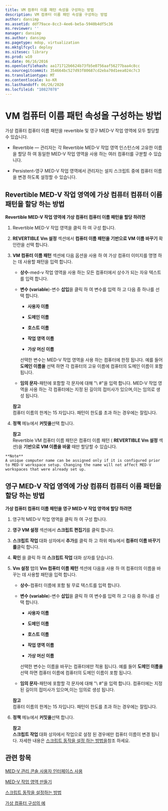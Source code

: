 ```yaml
---
title: VM 컴퓨터 이름 패턴 속성을 구성하는 방법
description: VM 컴퓨터 이름 패턴 속성을 구성하는 방법
author: dansimp
ms.assetid: ddf79ace-8cc3-4ee6-be5a-5940b4df5c36
ms.reviewer: ''
manager: dansimp
ms.author: dansimp
ms.pagetype: mdop, virtualization
ms.mktglfcycl: deploy
ms.sitesec: library
ms.prod: w10
ms.date: 06/16/2016
ms.openlocfilehash: aa171712b6624b73fb5e0756aaf56277baa4c8cc
ms.sourcegitcommit: 354664bc527d93f80687cd2eba70d1eea024c7c3
ms.translationtype: MT
ms.contentlocale: ko-KR
ms.lasthandoff: 06/26/2020
ms.locfileid: "10827078"
---
```

# VM 컴퓨터 이름 패턴 속성을 구성하는 방법


가상 컴퓨터 컴퓨터 이름 패턴을 revertible 및 영구 MED-V 작업 영역에 모두 할당할 수 있습니다.

-   Revertible — 관리자는 각 Revertible MED-V 작업 영역 인스턴스에 고유한 이름을 할당 하 여 동일한 MED-V 작업 영역을 사용 하는 여러 컴퓨터를 구분할 수 있습니다.

-   Persistent-영구 MED-V 작업 영역에서 관리자는 설치 스크립트 중에 컴퓨터 이름을 변경 하도록 설정할 수 있습니다.

## Revertible MED-V 작업 영역에 가상 컴퓨터 컴퓨터 이름 패턴을 할당 하는 방법


**Revertible MED-V 작업 영역에 가상 컴퓨터 컴퓨터 이름 패턴을 할당 하려면**

1.  Revertible MED-V 작업 영역을 클릭 하 여 구성 합니다.

2.  **REVERTIBLE Vm 설정** 섹션에서 **컴퓨터 이름 패턴을 기반으로 VM 이름 바꾸기** 확인란을 선택 합니다.

3.  **VM 컴퓨터 이름 패턴** 섹션에 다음 옵션을 사용 하 여 가상 컴퓨터 이미지를 명명 하는 데 사용할 패턴을 입력 합니다.

    -   **상수**-med-v 작업 영역을 사용 하는 모든 컴퓨터에서 상수가 되는 자유 텍스트를 입력 합니다.

    -   **변수 (variable**)-변수 **삽입**을 클릭 하 여 변수를 입력 하 고 다음 중 하나를 선택 합니다.

        -   **사용자 이름**

        -   **도메인 이름**

        -   **호스트 이름**

        -   **작업 영역 이름**

        -   **가상 머신 이름**

        선택한 변수는 MED-V 작업 영역을 사용 하는 컴퓨터에 한정 됩니다. 예를 들어 **도메인 이름을** 선택 하면 각 컴퓨터의 고유 이름에 컴퓨터의 도메인 이름이 포함 됩니다.

    -   **임의 문자**-패턴에 포함할 각 문자에 대해 "\ #"을 입력 합니다. MED-V 작업 영역을 사용 하는 각 컴퓨터에는 지정 된 길이의 접미사가 있으며,이는 임의로 생성 됩니다.

    **참고**  
    컴퓨터 이름의 한계는 15 자입니다. 패턴이 한도를 초과 하는 경우에는 잘립니다.



4.  **정책** 메뉴에서 **커밋을**선택 합니다.

    **참고**  
    Revertible VM 컴퓨터 이름 패턴은 컴퓨터 이름 패턴 ( **REVERTIBLE Vm 설정** 섹션)을 **기반으로 VM 이름을 바꿀** 때만 할당할 수 있습니다.



~~~
**Note**  
A unique computer name can be assigned only if it is configured prior to MED-V workspace setup. Changing the name will not affect MED-V workspaces that were already set up.
~~~



## 영구 MED-V 작업 영역에 가상 컴퓨터 컴퓨터 이름 패턴을 할당 하는 방법


**가상 컴퓨터 컴퓨터 이름 패턴을 영구 MED-V 작업 영역에 할당 하려면**

1.  영구적 MED-V 작업 영역을 클릭 하 여 구성 합니다.

2.  **영구 VM 설정** 섹션에서 **스크립트 편집기**를 클릭 합니다.

3.  **스크립트 작업** 대화 상자에서 **추가**를 클릭 하 고 하위 메뉴에서 **컴퓨터 이름 바꾸기를**클릭 합니다.

4.  **확인** 을 클릭 하 여 **스크립트 작업** 대화 상자를 닫습니다.

5.  **Vm 설정** 탭의 **Vm 컴퓨터 이름 패턴** 섹션에 다음을 사용 하 여 컴퓨터의 이름을 바꾸는 데 사용할 패턴을 입력 합니다.

    -   **상수**-컴퓨터 이름에 포함 될 무료 텍스트를 입력 합니다.

    -   **변수 (variable**)-변수 **삽입**을 클릭 하 여 변수를 입력 하 고 다음 중 하나를 선택 합니다.

        -   **사용자 이름**

        -   **도메인 이름**

        -   **호스트 이름**

        -   **작업 영역 이름**

        -   **가상 머신 이름**

        선택한 변수는 이름을 바꾸는 컴퓨터에만 적용 됩니다. 예를 들어 **도메인 이름을** 선택 하면 컴퓨터 이름에 컴퓨터의 도메인 이름이 포함 됩니다.

    -   **임의 문자**-패턴에 포함할 각 문자에 대해 "\ #"을 입력 합니다. 컴퓨터에는 지정 된 길이의 접미사가 있으며,이는 임의로 생성 됩니다.

    **참고**  
    컴퓨터 이름의 한계는 15 자입니다. 패턴이 한도를 초과 하는 경우에는 잘립니다.



6.  **정책** 메뉴에서 **커밋을**선택 합니다.

    **참고**  
    **스크립트 작업** 대화 상자에서 작업으로 설정 된 경우에만 컴퓨터 이름이 변경 됩니다. 자세한 내용은 [스크립트 동작을 설정 하는 방법을](how-to-set-up-script-actions.md)참조 하세요.



## 관련 항목


[MED-V 관리 콘솔 사용자 인터페이스 사용](using-the-med-v-management-console-user-interface.md)

[MED-V 작업 영역 만들기](creating-a-med-v-workspacemedv-10-sp1.md)

[스크립트 동작을 설정하는 방법](how-to-set-up-script-actions.md)

[가상 컴퓨터 구성의 예](examples-of-virtual-machine-configurationsv2.md)









